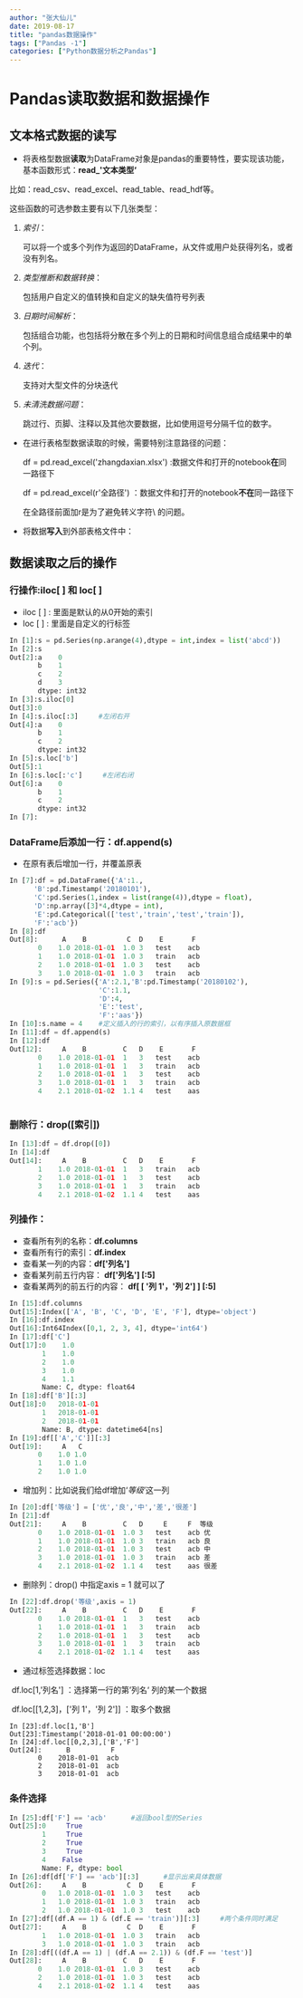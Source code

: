 ```yaml
---
author: "张大仙儿"
date: 2019-08-17
title: "pandas数据操作"
tags: ["Pandas -1"]
categories: ["Python数据分析之Pandas"]
---
```


# Pandas读取数据和数据操作

## 文本格式数据的读写

- 将表格型数据**读取**为DataFrame对象是pandas的重要特性，要实现该功能，基本函数形式：**read_'文本类型‘**

比如：read_csv、read_excel、read_table、read_hdf等。

这些函数的可选参数主要有以下几张类型：

1. *索引*：

   可以将一个或多个列作为返回的DataFrame，从文件或用户处获得列名，或者没有列名。

2. *类型推断和数据转换*：

   包括用户自定义的值转换和自定义的缺失值符号列表

3. *日期时间解析*：

   包括组合功能，也包括将分散在多个列上的日期和时间信息组合成结果中的单个列。

4. *迭代*：

   支持对大型文件的分块迭代

5. *未清洗数据问题*：

   跳过行、页脚、注释以及其他次要数据，比如使用逗号分隔千位的数字。

   

- 在进行表格型数据读取的时候，需要特别注意路径的问题：

  df = pd.read_excel('zhangdaxian.xlsx')   :数据文件和打开的notebook**在**同一路径下

  df = pd.read_excel(r'全路径')   ：数据文件和打开的notebook**不在**同一路径下

  在全路径前面加r是为了避免转义字符\  的问题。

- 将数据**写入**到外部表格文件中：

  

## 数据读取之后的操作

### 行操作:iloc[ ]  和  loc[ ]

- iloc [ ] : 里面是默认的从0开始的索引
- loc [ ]  : 里面是自定义的行标签

```python
In [1]:s = pd.Series(np.arange(4),dtype = int,index = list('abcd'))
In [2]:s
Out[2]:a    0
       b    1
       c    2
       d    3
       dtype: int32
In [3]:s.iloc[0]
Out[3]:0
In [4]:s.iloc[:3]     #左闭右开
Out[4]:a    0
       b    1
       c    2
       dtype: int32
In [5]:s.loc['b']
Out[5]:1
In [6]:s.loc[:'c']     #左闭右闭
Out[6]:a    0
       b    1
       c    2
       dtype: int32
In [7]:
```

### DataFrame后添加一行：df.append(s)

- 在原有表后增加一行，并覆盖原表

```python
In [7]:df = pd.DataFrame({'A':1.,
      'B':pd.Timestamp('20180101'),
      'C':pd.Series(1,index = list(range(4)),dtype = float),
      'D':np.array([3]*4,dtype = int),
      'E':pd.Categorical(['test','train','test','train']),
      'F':'acb'})
In [8]:df
Out[8]:      A    B          C  D    E       F   
       0	1.0	2018-01-01	1.0	3	test	acb
       1	1.0	2018-01-01	1.0	3	train	acb
	   2	1.0	2018-01-01	1.0	3	test	acb
       3	1.0	2018-01-01	1.0	3	train	acb
In [9]:s = pd.Series({'A':2.1,'B':pd.Timestamp('20180102'),
                      'C':1.1,
                      'D':4,
                      'E':'test',
                      'F':'aas'})     
In [10]:s.name = 4    #定义插入的行的索引，以有序插入原数据框
In [11]:df = df.append(s)
In [12]:df
Out[12]:     A    B         C   D    E       F
       0	1.0	2018-01-01	1	3	test	acb
       1	1.0	2018-01-01	1	3	train	acb
       2	1.0	2018-01-01	1	3	test	acb
       3	1.0	2018-01-01	1	3	train	acb
       4	2.1	2018-01-02  1.1 4   test    aas       
    
```

### 删除行：drop([索引])

```python
In [13]:df = df.drop([0])
In [14]:df
Out[14]:     A    B         C   D    E       F
       1	1.0	2018-01-01	1	3	train	acb
       2	1.0	2018-01-01	1	3	test	acb
       3	1.0	2018-01-01	1	3	train	acb
       4	2.1	2018-01-02  1.1 4   test    aas 
```

### 列操作：

- 查看所有列的名称：**df.columns**
- 查看所有行的索引：**df.index**
- 查看某一列的内容：**df['列名']**
- 查看某列前五行内容： **df['列名'] [:5]**
- 查看某两列的前五行的内容： **df[ [ '列 1'，'列 2'] ] [:5]**

```python
In [15]:df.columns
Out[15]:Index(['A', 'B', 'C', 'D', 'E', 'F'], dtype='object')
In [16]:df.index
Out[16]:Int64Index([0,1, 2, 3, 4], dtype='int64')
In [17]:df['C']
Out[17]:0    1.0
        1    1.0
        2    1.0
        3    1.0
        4    1.1
        Name: C, dtype: float64
In [18]:df['B'][:3]
Out[18]:0   2018-01-01
        1   2018-01-01
        2   2018-01-01
        Name: B, dtype: datetime64[ns]
In [19]:df[['A','C']][:3]
Out[19]:     A   C
       0	1.0	1.0
       1	1.0	1.0
       2	1.0	1.0
```

- 增加列：比如说我们给df增加‘*等级*’这一列

```python
In [20]:df['等级'] = ['优','良','中','差','很差']
In [21]:df
Out[21]:     A    B         C   D     E     F  等级
       0	1.0	2018-01-01	1.0	3	test	acb	优
       1	1.0	2018-01-01	1.0	3	train	acb	良
       2	1.0	2018-01-01	1.0	3	test	acb	中
       3	1.0	2018-01-01	1.0	3	train	acb	差
       4	2.1	2018-01-02	1.1	4	test	aas	很差
```

- 删除列：drop()  中指定axis = 1 就可以了

```python
In [22]:df.drop('等级',axis = 1)
Out[22]:     A    B         C   D    E       F
       0	1.0	2018-01-01	1	3	test	acb
       1	1.0	2018-01-01	1	3	train	acb
       2	1.0	2018-01-01	1	3	test	acb
       3	1.0	2018-01-01	1	3	train	acb
       4	2.1	2018-01-02  1.1 4   test    aas
```

- 通过标签选择数据：loc

​       df.loc[1,'列名'] ：选择第一行的第’列名‘ 列的某一个数据

​       df.loc[[1,2,3]，['列 1'，'列 2']]  ：取多个数据

```python:
In [23]:df.loc[1,'B']
Out[23]:Timestamp('2018-01-01 00:00:00')
In [24]:df.loc[[0,2,3],['B','F']
Out[24]:      B          F
       0	2018-01-01	acb
       2	2018-01-01	acb
       3	2018-01-01	acb
```

### 条件选择

```python
In [25]:df['F'] == 'acb'      #返回bool型的Series
Out[25]:0     True
        1     True
        2     True
        3     True
        4    False
        Name: F, dtype: bool
In [26]:df[df['F'] == 'acb'][:3]      #显示出来具体数据
Out[26]:     A    B          C  D    E       F
        0	1.0	2018-01-01	1.0	3	test	acb	
        1	1.0	2018-01-01	1.0	3	train	acb	
        2	1.0	2018-01-01	1.0	3	test	acb	
In [27]:df[(df.A == 1) & (df.E == 'train')][:3]     #两个条件同时满足
Out[27]:     A    B          C  D    E       F
        1	1.0	2018-01-01	1.0	3	train	acb	
        3	1.0	2018-01-01	1.0	3	train	acb	
In [28]:df[((df.A == 1) | (df.A == 2.1)) & (df.F == 'test')]
Out[28]:     A    B         C   D    E       F
       0	1.0	2018-01-01	1.0	3	test	acb	
       2	1.0	2018-01-01	1.0	3	test	acb	
       4	2.1	2018-01-02	1.1	4	test	aas	
```


